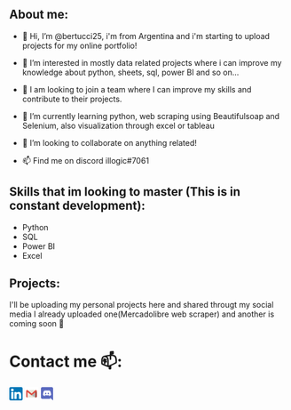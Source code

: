 ## About me:

- 👋 Hi, I’m @bertucci25, i'm from Argentina and i'm starting to upload projects for my online portfolio!
- 👀 I’m interested in mostly data related projects where i can improve my knowledge about python, sheets, sql, power BI and so on...
- 💼 I am looking to join a team where I can improve my skills and contribute to their projects.

- 🌱 I’m currently learning python, web scraping using Beautifulsoap and Selenium, also visualization through excel or tableau
- 💞️ I’m looking to collaborate on anything related! 
- 📫 Find me on discord illogic#7061

## Skills that im looking to master (This is in constant development):
- Python 
- SQL
- Power BI
- Excel

## Projects: 
I'll be uploading my personal projects here and shared througt my social media 
I already uploaded one(Mercadolibre web scraper) and another is coming soon 🚀

# Contact me 📫:
[![Imagen](/images/linkedin.png)](https://www.linkedin.com/in/juan-bertucci-404542204/)
  [![Imagen](/images/gmail.png)](https://www.linkedin.com/in/juan-bertucci-404542204/)
    [![Imagen](/images/discord.png)](https://www.linkedin.com/in/juan-bertucci-404542204/)
<!---
bertucci25/bertucci25 is a ✨ special ✨ repository because its `README.md` (this file) appears on your GitHub profile.
You can click the Preview link to take a look at your changes.
--->
